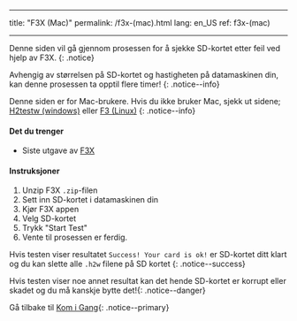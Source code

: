 * * *

title: "F3X (Mac)" permalink: /f3x-(mac).html lang: en_US ref: f3x-(mac)

* * *

Denne siden vil gå gjennom prosessen for å sjekke SD-kortet etter feil ved hjelp av F3X. {: .notice}

Avhengig av størrelsen på SD-kortet og hastigheten på datamaskinen din, kan denne prosessen ta opptil flere timer! {: .notice--info}

Denne siden er for Mac-brukere. Hvis du ikke bruker Mac, sjekk ut sidene; [H2testw (windows)](h2testw-(windows)) eller [F3 (Linux)](f3-(linux)) {: .notice--info}

#### Det du trenger

* Siste utgave av [F3X](https://github.com/insidegui/F3X/releases)

#### Instruksjoner

  1. Unzip F3X `.zip`-filen
  2. Sett inn SD-kortet i datamaskinen din
  3. Kjør F3X appen
  4. Velg SD-kortet
  5. Trykk "Start Test"
  6. Vente til prosessen er ferdig.

Hvis testen viser resultatet `Success! Your card is ok!` er SD-kortet ditt klart og du kan slette alle `.h2w` filene på SD kortet {: .notice--success}

Hvis testen viser noe annet resultat kan det hende SD-kortet er korrupt eller skadet og du må kanskje bytte det!{: .notice--danger}

Gå tilbake til [Kom i Gang](get-started){: .notice--primary}
